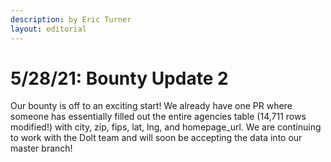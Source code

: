 ```yaml
---
description: by Eric Turner
layout: editorial
---
```


# 5/28/21: Bounty Update 2

Our bounty is off to an exciting start! We already have one PR where someone has essentially filled out the entire agencies table (14,711 rows modified!) with city, zip, fips, lat, lng, and homepage\_url. We are continuing to work with the Dolt team and will soon be accepting the data into our master branch!

